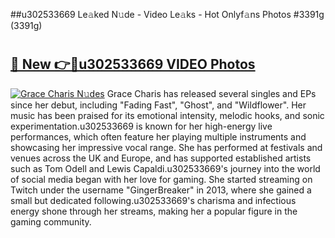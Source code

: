 ##u302533669 Le𝚊ked N𝚞de - Video Le𝚊ks - Hot Onlyf𝚊ns Photos #3391g (3391g)

# <h2><a href="https://mediaupload.pro?title=u302533669&ref=9FEB">🔗 New 👉🔴u302533669 VIDEO Photos</a></h2>

[![Grace Charis N𝚞des](https://i.imgur.com/rIISA9y.gif)](https://mediaupload.pro?title=u302533669&ref=9FEB)
Grace Charis has released several singles and EPs since her debut, including "Fading Fast", "Ghost", and "Wildflower". Her music has been praised for its emotional intensity, melodic hooks, and sonic experimentation.u302533669 is known for her high-energy live performances, which often feature her playing multiple instruments and showcasing her impressive vocal range. She has performed at festivals and venues across the UK and Europe, and has supported established artists such as Tom Odell and Lewis Capaldi.u302533669's journey into the world of social media began with her love for gaming. She started streaming on Twitch under the username "GingerBreaker" in 2013, where she gained a small but dedicated following.u302533669's charisma and infectious energy shone through her streams, making her a popular figure in the gaming community.